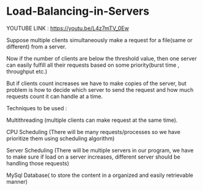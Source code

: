 # Load-Balancing-in-Servers

YOUTUBE LINK : https://youtu.be/L4z7mTV_0Ew

Suppose multiple clients simultaneously make a request for a file(same or different) from a server.

Now if the number of clients are below the threshold value, then one server can easily fulfill all their requests based on some priority(burst time , throughput etc.)

But if clients count increases we have to make copies of the server, 
but problem is how to decide which server to send the request and how much requests count  it can handle at a time.


Techniques to be used :


Multithreading (multiple clients can make request at the same time).

CPU Scheduling (There will be many requests/processes so we have prioritize them using scheduling algorithm)

Server Scheduling (There will be multiple servers in our program, we have to make sure if load on a server increases, different server should be handling those requests)

MySql Database( to store the content in a organized and easily retrievable manner)






